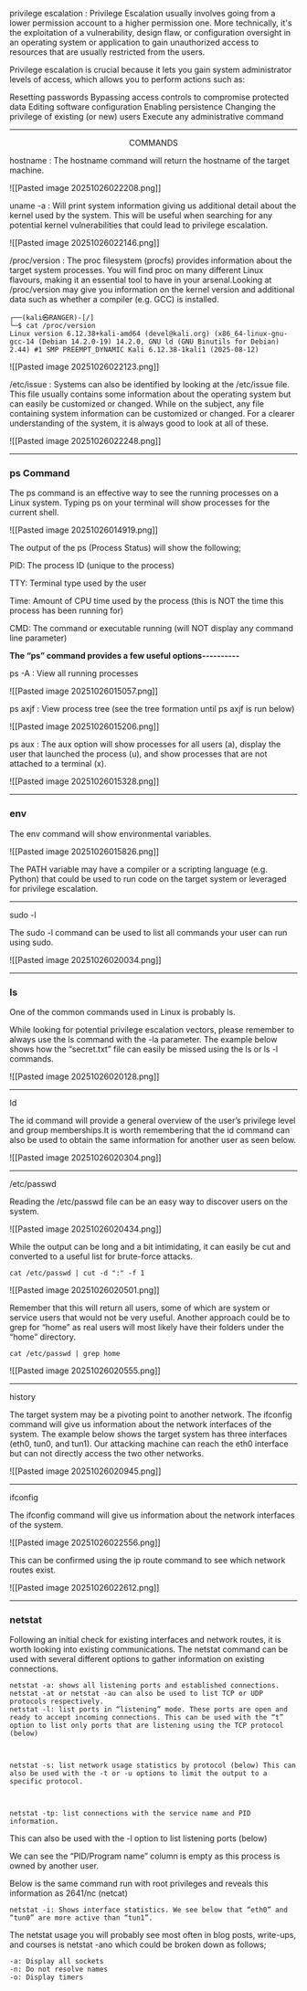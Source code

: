 
privilege escalation :  Privilege Escalation usually involves going from a lower permission account to a higher permission one. More technically, it's the exploitation of a vulnerability, design flaw, or configuration oversight in an operating system or application to gain unauthorized access to resources that are usually restricted from the users.

Privilege escalation is crucial because it lets you gain system administrator levels of access, which allows you to perform actions such as:

Resetting passwords
Bypassing access controls to compromise protected data
Editing software configuration
Enabling persistence
Changing the privilege of existing (or new) users
Execute any administrative command

-------------------
<p style="text-align: center;">COMMANDS</p>

hostname : The hostname command will return the hostname of the target machine.

![[Pasted image 20251026022208.png]]

uname -a : Will print system information giving us additional detail about the kernel used by the system. This will be useful when searching for any potential kernel vulnerabilities that could lead to privilege escalation.

![[Pasted image 20251026022146.png]]

/proc/version : The proc filesystem (procfs) provides information about the target system processes. You will find proc on many different Linux flavours, making it an essential tool to have in your arsenal.Looking at /proc/version may give you information on the kernel version and additional data such as whether a compiler (e.g. GCC) is installed.

```
┌──(kali㉿RANGER)-[/]
└─$ cat /proc/version          
Linux version 6.12.38+kali-amd64 (devel@kali.org) (x86_64-linux-gnu-gcc-14 (Debian 14.2.0-19) 14.2.0, GNU ld (GNU Binutils for Debian) 2.44) #1 SMP PREEMPT_DYNAMIC Kali 6.12.38-1kali1 (2025-08-12)

```

![[Pasted image 20251026022123.png]]

/etc/issue :  Systems can also be identified by looking at the /etc/issue file. This file usually contains some information about the operating system but can easily be customized or changed. While on the subject, any file containing system information can be customized or changed. For a clearer understanding of the system, it is always good to look at all of these.

![[Pasted image 20251026022248.png]]

---------------------------
### ps Command 

The ps command is an effective way to see the running processes on a Linux system. Typing ps on your terminal will show processes for the current shell. 

![[Pasted image 20251026014919.png]]

The output of the ps (Process Status) will show the following;

PID: The process ID (unique to the process)

TTY: Terminal type used by the user

Time: Amount of CPU time used by the process (this is NOT the time this process    has been running for)

CMD: The command or executable running (will NOT display any command line parameter)

**The “ps” command provides a few useful options----------**

ps -A :  View all running processes

![[Pasted image 20251026015057.png]]


ps axjf :  View process tree (see the tree formation until ps axjf is run below)

![[Pasted image 20251026015206.png]]


ps aux : The aux option will show processes for all users (a), display the user that launched the process (u), and show processes that are not attached to a terminal (x). 

![[Pasted image 20251026015328.png]]

-------------

### env

The env command will show environmental variables.

![[Pasted image 20251026015826.png]]

The PATH variable may have a compiler or a scripting language (e.g. Python) that could be used to run code on the target system or leveraged for privilege escalation.

---------------------

sudo -l

The sudo -l command can be used to list all commands your user can run using sudo.

![[Pasted image 20251026020034.png]]

-----------------
### ls

One of the common commands used in Linux is probably ls.

While looking for potential privilege escalation vectors, please remember to always use the ls command with the -la parameter. The example below shows how the “secret.txt” file can easily be missed using the ls or ls -l commands.

![[Pasted image 20251026020128.png]]

-----------------

 Id

The id command will provide a general overview of the user’s privilege level and group memberships.It is worth remembering that the id command can also be used to obtain the same information for another user as seen below.

![[Pasted image 20251026020304.png]]

------------
 /etc/passwd

Reading the /etc/passwd file can be an easy way to discover users on the system. 

![[Pasted image 20251026020434.png]]

While the output can be long and a bit intimidating, it can easily be cut and converted to a useful list for brute-force attacks. 

```
cat /etc/passwd | cut -d ":" -f 1
```


![[Pasted image 20251026020501.png]]

Remember that this will return all users, some of which are system or service users that would not be very useful. Another approach could be to grep for “home” as real users will most likely have their folders under the “home” directory. 

```
cat /etc/passwd | grep home
```

![[Pasted image 20251026020555.png]]

------------------------

history

The target system may be a pivoting point to another network. The ifconfig command will give us information about the network interfaces of the system. The example below shows the target system has three interfaces (eth0, tun0, and tun1). Our attacking machine can reach the eth0 interface but can not directly access the two other networks. 

![[Pasted image 20251026020945.png]]

----------------

ifconfig

The ifconfig command will give us information about the network interfaces of the system. 

![[Pasted image 20251026022556.png]]


This can be confirmed using the ip route command to see which network routes exist.

![[Pasted image 20251026022612.png]]

------------

 ###  **netstat**

Following an initial check for existing interfaces and network routes, it is worth looking into existing communications. The netstat command can be used with several different options to gather information on existing connections.


    netstat -a: shows all listening ports and established connections.
    netstat -at or netstat -au can also be used to list TCP or UDP protocols respectively.
    netstat -l: list ports in “listening” mode. These ports are open and ready to accept incoming connections. This can be used with the “t” option to list only ports that are listening using the TCP protocol (below)



    netstat -s: list network usage statistics by protocol (below) This can also be used with the -t or -u options to limit the output to a specific protocol. 



    netstat -tp: list connections with the service name and PID information.



This can also be used with the -l option to list listening ports (below)



We can see the “PID/Program name” column is empty as this process is owned by another user.

Below is the same command run with root privileges and reveals this information as 2641/nc (netcat)


    netstat -i: Shows interface statistics. We see below that “eth0” and “tun0” are more active than “tun1”.



The netstat usage you will probably see most often in blog posts, write-ups, and courses is netstat -ano which could be broken down as follows;

    -a: Display all sockets
    -n: Do not resolve names
    -o: Display timers






